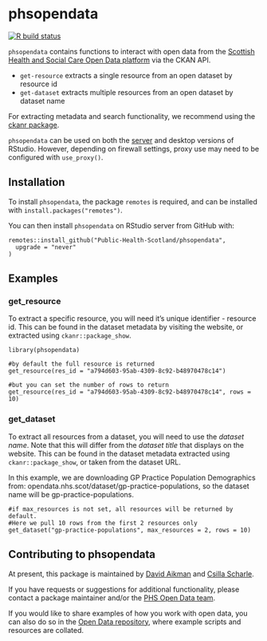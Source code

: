 <!-- README.md is generated from README.Rmd. Please edit that file -->

phsopendata
===========

<!-- badges: start -->

[![R build
status](https://github.com/Public-Health-Scotland/phsopendata/workflows/R-CMD-check/badge.svg)](https://github.com/Public-Health-Scotland/phsopendata/actions)
<!-- badges: end -->

`phsopendata` contains functions to interact with open data from the
[Scottish Health and Social Care Open Data
platform](https://www.opendata.nhs.scot/) via the CKAN API.

-   `get-resource` extracts a single resource from an open dataset by
    resource id
-   `get-dataset` extracts multiple resources from an open dataset by
    dataset name

For extracting metadata and search functionality, we recommend using the
[ckanr package](https://docs.ropensci.org/ckanr/).

`phsopendata` can be used on both the
[server](https://rstudio.nhsnss.scot.nhs.uk/) and desktop versions of
RStudio. However, depending on firewall settings, proxy use may need to
be configured with `use_proxy()`.

Installation
------------

To install `phsopendata`, the package `remotes` is required, and can be
installed with `install.packages("remotes")`.

You can then install `phsopendata` on RStudio server from GitHub with:

    remotes::install_github("Public-Health-Scotland/phsopendata",
      upgrade = "never"
    )

Examples
--------

### get\_resource

To extract a specific resource, you will need it’s unique identifier -
resource id. This can be found in the dataset metadata by visiting the
website, or extracted using `ckanr::package_show`.

    library(phsopendata)

    #by default the full resource is returned
    get_resource(res_id = "a794d603-95ab-4309-8c92-b48970478c14")

    #but you can set the number of rows to return
    get_resource(res_id = "a794d603-95ab-4309-8c92-b48970478c14", rows = 10)

### get\_dataset

To extract all resources from a dataset, you will need to use the
*dataset name*. Note that this will differ from the *dataset title* that
displays on the website. This can be found in the dataset metadata
extracted using `ckanr::package_show`, or taken from the dataset URL.

In this example, we are downloading GP Practice Population Demographics
from: opendata.nhs.scot/dataset/gp-practice-populations, so the dataset
name will be gp-practice-populations.

    #if max_resources is not set, all resources will be returned by default. 
    #Here we pull 10 rows from the first 2 resources only
    get_dataset("gp-practice-populations", max_resources = 2, rows = 10)

Contributing to phsopendata
---------------------------

At present, this package is maintained by [David Aikman](https://github.com/daikman) and [Csilla
Scharle](https://github.com/csillasch).

If you have requests or suggestions for additional functionality, please
contact a package maintainer and/or the [PHS Open Data
team](phs.opendata@phs.scot).

If you would like to share examples of how you work with open data, you
can also do so in the [Open Data
repository](https://github.com/Public-Health-Scotland/Open-Data), where
example scripts and resources are collated.
